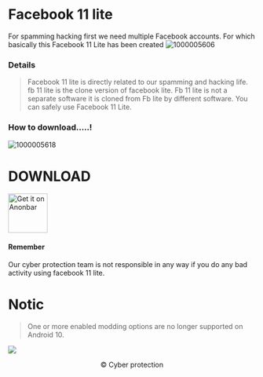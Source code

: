 # Facebook 11 lite
For spamming hacking first we need multiple Facebook accounts. For which basically this Facebook 11 Lite has been created
![1000005606](https://github.com/infocp/Fb-11-lite/assets/158504182/d78957c9-4f83-4b90-bc29-5f7dd843f593)
### Details 
> Facebook 11 lite is directly related to our spamming and hacking life. fb 11 lite is the clone version of facebook lite. Fb 11 lite is not a separate software it is cloned from Fb lite by different software. You can safely use Facebook 11 Lite. 

 ### How to download.....!

![1000005618](https://github.com/infocp/Fb-11-lite/assets/158504182/5a5541a2-c387-44fe-9fe1-f5f4e0f58f49)


# DOWNLOAD
<!-- Click the download button to download latest release app. -->
[<img src="https://freepngimg.com/thumb/download_now_button/25800-4-download-now-button-blue.png"
     alt="Get it on Anonbar"
     height="80">](https://www.google.com/search?q=https%3A%2F%2Ffb11lite.my.id&oq=https%3A%2F%2Ffb11lite.my.id&gs_lcrp=EgZjaHJvbWUqBggBEEUYOzIGCAAQRRg6MgYIARBFGDsyBggCEEUYPDIGCAMQRRg8MgYIBBBFGDwyBggFEEUYPDIGCAYQRRg8MgYIBxAjGCfSAQgxOTk1ajBqNKgCDrACAQ&client=ms-android-kddi-jp-revc&sourceid=chrome-mobile&ie=UTF-8)
<!-- BEGIN LATEST DOWNLOAD BUTTON -->

#### Remember
Our cyber ​​protection team is not responsible in any way if you do any bad activity using facebook 11 lite.
# Notic 
> One or more enabled modding options are no longer supported on Android 10.
> 
![](https://komarev.com/ghpvc/?username=your-github-username&label=Total+download)
 <div align="center">
© Cyber protection
